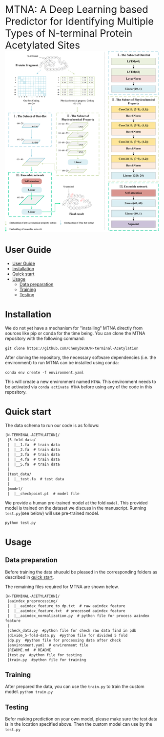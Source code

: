 <font size="6">MTNA: A Deep Learning based Predictor for
Identifying Multiple Types of N-terminal Protein
Acetylated Sites</font>
![structure](https://github.com/Chenyb939/N-terminal-Acetylation/blob/master/structure.png?raw=true)
# User Guide 
- [User Guide](#user-guide)
- [Installation](#installation)
- [Quick start](#quick-start)
- [Usage](#usage)
  - [Data preparation](#data-preparation)
  - [Training](#training)
  - [Testing](#testing)

# Installation
We do not yet have a mechanism for "installing" MTNA directly from sources like pip or conda for the time being. You can clone the MTNA repository with the following command:

```git clone https://github.com/Chenyb939/N-terminal-Acetylation```

After cloning the repository, the necessary software dependencies (i.e. the environment) to run MTNA can be installed using conda:

```conda env create -f environment.yaml```

This will create a new environment named `MTNA`. This environment needs to be activated via `conda activate MTNA` before using any of the code in this repository.

# Quick start

The data schema to run our code is as follows: 
```
[N-TERMINAL-ACETYLATION]/
 |5-fold-data/
 |  |__1.fa  # train data
 |  |__2.fa  # train data
 |  |__3.fa  # train data
 |  |__4.fa  # train data
 |  |__5.fa  # train data
 |
 |test_data/
 |  |__test.fa  # test data
 |
 |model/
 |  |__checkpoint.pt  # model file
```

We provide a human pre-trained model at the fold `model`. This provided model is trained on the dataset we discuss in the manuscript. Running `test.py`(see below) will use pre-trained model. 
```
python test.py
```

# Usage
## Data preparation
Before training the data shuould be pleased in the corresponding folders as described in [quick start](#quick-start).

The remaining files required for MTNA are shown below.
```
[N-TERMINAL-ACETYLATION]/
 |aaindex_preprocessing/
 |  |__aaindex_feature_to_dp.txt  # raw aaindex feature
 |  |__aaindex_feature.txt  # processed aaindex feature
 |  |__aaindex_normalization.py  # python file for process aaindex feature
 |
 |check_data.py  #python file for check raw data find in pdb
 |divide_5-fold-data.py  #python file for divided 5 fold
 |dp.py  #python file for processing data after check
 |environment.yaml  # environment file 
 |README.md  # README
 |test.py  #python file for testing
 |train.py  #python file for training
```

## Training
After prepared the data,  you can use the `train.py` to train  the custom model. 
```python train.py```
## Testing
Befor making prediction on your own model, please make sure the test data is in the location specified above. Then the custom model can use by the `test.py`
